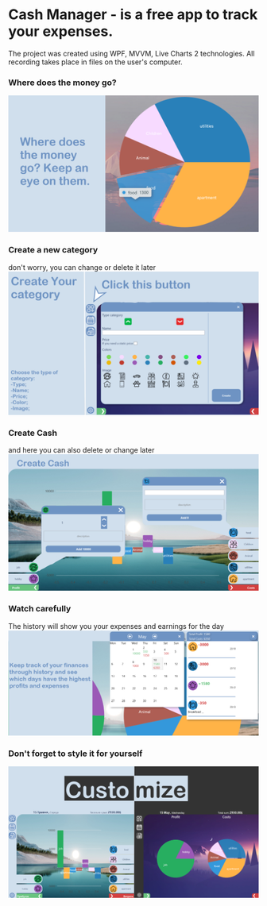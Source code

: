 # Cash Manager - is a free app to track your expenses.
The project was created using WPF, MVVM, Live Charts 2 technologies. All recording takes place in files on the user's computer.

### Where does the money go?
![MainImg](https://github.com/HasiukI/CashManager/blob/master/CashManager/Images/Info/main.png)

### Create a new category
don't worry, you can change or delete it later
![CategoryImg](https://github.com/HasiukI/CashManager/blob/master/CashManager/Images/Info/category.png)

### Create Cash
and here you can also delete or change later
![CashImg](https://github.com/HasiukI/CashManager/blob/master/CashManager/Images/Info/Cash.png)

### Watch carefully
The history will show you your expenses and earnings for the day
![HistoryImg](https://github.com/HasiukI/CashManager/blob/master/CashManager/Images/Info/history.png)

### Don't forget to style it for yourself
![custImg](https://github.com/HasiukI/CashManager/blob/master/CashManager/Images/Info/Customize.png)